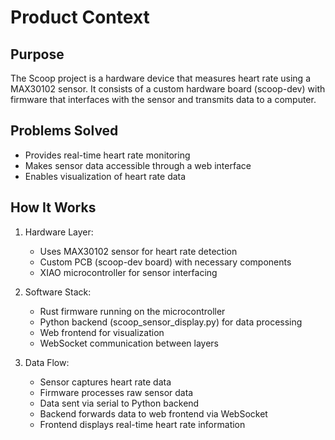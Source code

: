 # Product Context

## Purpose
The Scoop project is a hardware device that measures heart rate using a MAX30102 sensor. It consists of a custom hardware board (scoop-dev) with firmware that interfaces with the sensor and transmits data to a computer.

## Problems Solved
- Provides real-time heart rate monitoring
- Makes sensor data accessible through a web interface
- Enables visualization of heart rate data

## How It Works
1. Hardware Layer:
   - Uses MAX30102 sensor for heart rate detection
   - Custom PCB (scoop-dev board) with necessary components
   - XIAO microcontroller for sensor interfacing

2. Software Stack:
   - Rust firmware running on the microcontroller
   - Python backend (scoop_sensor_display.py) for data processing
   - Web frontend for visualization
   - WebSocket communication between layers

3. Data Flow:
   - Sensor captures heart rate data
   - Firmware processes raw sensor data
   - Data sent via serial to Python backend
   - Backend forwards data to web frontend via WebSocket
   - Frontend displays real-time heart rate information